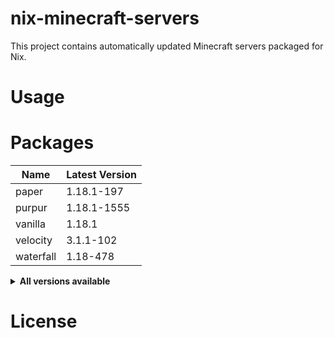 # nix-minecraft-servers

This project contains automatically updated Minecraft servers packaged for Nix.

# Usage

# Packages

<!-- minecraft-servers start -->

| Name      | Latest Version |
| --------- | -------------- |
| paper     | 1.18.1-197     |
| purpur    | 1.18.1-1555    |
| vanilla   | 1.18.1         |
| velocity  | 3.1.1-102      |
| waterfall | 1.18-478       |

<details>
<summary><b>All versions available</b></summary>
<table>
<tr><th>Name</th><th>Version</th></tr>
<tr><td>paper</td><td>1.18.1-197</td></tr>
<tr><td>paper_1_10</td><td>1.10.2-918</td></tr>
<tr><td>paper_1_11</td><td>1.11.2-1106</td></tr>
<tr><td>paper_1_12</td><td>1.12.2-1620</td></tr>
<tr><td>paper_1_13</td><td>1.13.2-657</td></tr>
<tr><td>paper_1_14</td><td>1.14.4-245</td></tr>
<tr><td>paper_1_15</td><td>1.15.2-393</td></tr>
<tr><td>paper_1_16</td><td>1.16.5-794</td></tr>
<tr><td>paper_1_17</td><td>1.17.1-408</td></tr>
<tr><td>paper_1_18</td><td>1.18.1-197</td></tr>
<tr><td>paper_1_8</td><td>1.8.8-445</td></tr>
<tr><td>paper_1_9</td><td>1.9.4-775</td></tr>
<tr><td>purpur</td><td>1.18.1-1555</td></tr>
<tr><td>purpur_1_14</td><td>1.14.4-337</td></tr>
<tr><td>purpur_1_15</td><td>1.15.2-606</td></tr>
<tr><td>purpur_1_16</td><td>1.16.5-1171</td></tr>
<tr><td>purpur_1_17</td><td>1.17.1-1428</td></tr>
<tr><td>purpur_1_18</td><td>1.18.1-1555</td></tr>
<tr><td>vanilla</td><td>1.18.1</td></tr>
<tr><td>vanilla_1_10</td><td>1.10.2</td></tr>
<tr><td>vanilla_1_11</td><td>1.11.2</td></tr>
<tr><td>vanilla_1_12</td><td>1.12.2</td></tr>
<tr><td>vanilla_1_13</td><td>1.13.2</td></tr>
<tr><td>vanilla_1_14</td><td>1.14.4</td></tr>
<tr><td>vanilla_1_15</td><td>1.15.2</td></tr>
<tr><td>vanilla_1_16</td><td>1.16.5</td></tr>
<tr><td>vanilla_1_17</td><td>1.17.1</td></tr>
<tr><td>vanilla_1_18</td><td>1.18.1</td></tr>
<tr><td>vanilla_1_2</td><td>1.2.5</td></tr>
<tr><td>vanilla_1_3</td><td>1.3.2</td></tr>
<tr><td>vanilla_1_4</td><td>1.4.7</td></tr>
<tr><td>vanilla_1_5</td><td>1.5.2</td></tr>
<tr><td>vanilla_1_6</td><td>1.6.4</td></tr>
<tr><td>vanilla_1_7</td><td>1.7.9</td></tr>
<tr><td>vanilla_1_8</td><td>1.8.9</td></tr>
<tr><td>vanilla_1_9</td><td>1.9.4</td></tr>
<tr><td>velocity</td><td>3.1.1-102</td></tr>
<tr><td>velocity_3_1</td><td>3.1.1-102</td></tr>
<tr><td>waterfall</td><td>1.18-478</td></tr>
<tr><td>waterfall_1_11</td><td>1.11-108</td></tr>
<tr><td>waterfall_1_12</td><td>1.12-185</td></tr>
<tr><td>waterfall_1_13</td><td>1.13-276</td></tr>
<tr><td>waterfall_1_14</td><td>1.14-301</td></tr>
<tr><td>waterfall_1_15</td><td>1.15-350</td></tr>
<tr><td>waterfall_1_16</td><td>1.16-431</td></tr>
<tr><td>waterfall_1_17</td><td>1.17-454</td></tr>
<tr><td>waterfall_1_18</td><td>1.18-478</td></tr>
</table>
</details>

<!-- minecraft-servers end -->

# License
